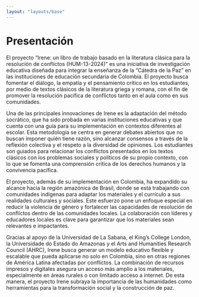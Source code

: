 ```yaml
---
layout: "layouts/base"
---
```

# Presentación

El proyecto “Irene: un libro de trabajo basado en la literatura clásica para la resolución de conflictos (HUM-13-2024)” es una iniciativa de investigación educativa diseñada para integrar la enseñanza de la “Cátedra de la Paz” en las instituciones de educación secundaria de Colombia. El proyecto busca fomentar el diálogo, la empatía y el pensamiento crítico en los estudiantes, por medio de textos clásicos de la literatura griega y romana, con el fin de promover la resolución pacífica de conflictos tanto en el aula como en sus comunidades.

Una de las principales innovaciones de Irene es la adaptación del método socrático, que ha sido probada en varias instituciones educativas y que cuenta con una guía para su implementación en contextos diferentes al escolar. Esta metodología se centra en generar debates abiertos que no buscan imponer quién tiene razón, sino alcanzar consensos a través de la reflexión colectiva y el respeto a la diversidad de opiniones. Los estudiantes son guiados para relacionar los conflictos presentados en los textos clásicos con los problemas sociales y políticos de su propio contexto, con lo que se fomenta una comprensión crítica de los derechos humanos y la convivencia pacífica.

El proyecto, además de su implementación en Colombia, ha expandido su alcance hacia la región amazónica de Brasil, donde se está trabajando con comunidades indígenas para adaptar los materiales y el currículo a sus realidades culturales y sociales. Este esfuerzo pone un enfoque especial en reducir la violencia de género y fortalecer las capacidades de resolución de conflictos dentro de las comunidades locales. La colaboración con líderes y educadores locales es clave para garantizar que los materiales sean relevantes e impactantes.

Gracias al apoyo de la Universidad de La Sabana, el King’s College London, la Universidade do Estado do Amazonas y el Arts and Humanities Research Council (AHRC), Irene busca generar un modelo educativo flexible y escalable que pueda aplicarse no solo en Colombia, sino en otras regiones de América Latina afectadas por conflictos. La combinación de recursos impresos y digitales asegura un acceso más amplio a los materiales, especialmente en áreas rurales o con limitado acceso a internet. De esta manera, el proyecto Irene subraya la importancia de las humanidades como herramientas para la transformación social y la construcción de paz.
